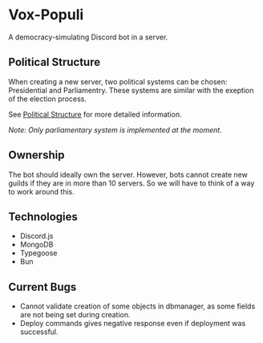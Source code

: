 # Vox-Populi
A democracy-simulating Discord bot in a server.

## Political Structure
When creating a new server, two political systems can be chosen: Presidential and Parliamentry.
These systems are similar with the exeption of the election process.

See [Political Structure](docs/politicalStructure) for more detailed information.

*Note: Only parliamentary system is implemented at the moment.*

## Ownership
The bot should ideally own the server.
However, bots cannot create new guilds if they are in more than 10 servers.
So we will have to think of a way to work around this.

## Technologies
- Discord.js
- MongoDB
- Typegoose
- Bun

## Current Bugs
- Cannot validate creation of some objects in dbmanager, as some fields are not being set during creation.
- Deploy commands gives negative response even if deployment was successful.